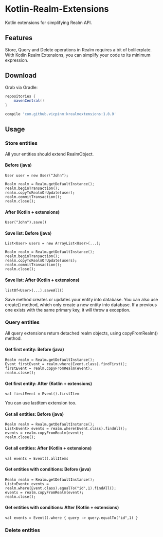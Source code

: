 # Kotlin-Realm-Extensions

Kotlin extensions for simplifying Realm API.

## Features

Store, Query and Delete operations in Realm requires a bit of bolilerplate. With Kotlin Realm Extensions, you can simplify your code to its minimum expression.

## Download

Grab via Gradle:
```groovy
repositories {
    mavenCentral()
}

compile 'com.github.vicpinm:krealmextensions:1.0.0'
```

## Usage
### Store entities

All your entities should extend RealmObject.

#### Before (java)
````
User user = new User("John");

Realm realm = Realm.getDefaultInstance();
realm.beginTransaction();
realm.copyToRealmOrUpdate(user);  
realm.commitTransaction();
realm.close();
````
#### After (Kotlin + extensions)

````
User("John").save()
````

#### Save list: Before (java)
````
List<User> users = new ArrayList<User>(...);

Realm realm = Realm.getDefaultInstance();
realm.beginTransaction();
realm.copyToRealmOrUpdate(users);  
realm.commitTransaction();
realm.close();
````
#### Save list: After (Kotlin + extensions)

````
listOf<User>(...).saveAll()
````

Save method creates or updates your entity into database. You can also use create() method, which only create a new entity into database. If a previous one exists with the same primary key, it will throw a exception.

### Query entities

All query extensions return detached realm objects, using copyFromRealm() method. 

#### Get first entity: Before (java)
````
Realm realm = Realm.getDefaultInstance();
Event firstEvent = realm.where(Event.class).findFirst();
firstEvent = realm.copyFromRealm(event);
realm.close();
````
#### Get first entity: After (Kotlin + extensions)
````
val firstEvent = Event().firstItem
````

You can use lastItem extension too.

#### Get all entities: Before (java)
````
Realm realm = Realm.getDefaultInstance();
List<Event> events = realm.where(Event.class).findAll();
events = realm.copyFromRealm(event);
realm.close();
````
#### Get  all entities: After (Kotlin + extensions)
````
val events = Event().allItems
````

#### Get entities with conditions: Before (java)
````
Realm realm = Realm.getDefaultInstance();
List<Event> events = realm.where(Event.class).equalTo("id",1).findAll();
events = realm.copyFromRealm(event);
realm.close();
````

#### Get entities with conditions: After (Kotlin + extensions)
````
val events = Event().where { query -> query.equalTo("id",1) }
````

### Delete entities
